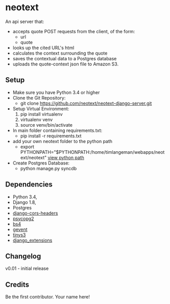 neotext
===============

An api server that:
  * accepts quote POST requests from the client, of the form:
     * url
     * quote
  * looks up the cited URL's html
  * calculates the context surrounding the quote
  * saves the contextual data to a Postgres database
  * uploads the quote-context json file to Amazon S3.

## Setup ##
  * Make sure you have Python 3.4 or higher
  * Clone the Git Repository:
    - git clone https://github.com/neotext/neotext-django-server.git
  * Setup Virtual Environment:
      1. pip install virtualenv
      2. virtualenv venv
      3. source venv/bin/activate
  * In main folder containing requirements.txt:
      - pip install -r requirements.txt
  * add your own neotext folder to the python path
	 - export PYTHONPATH="$PYTHONPATH:/home/timlangeman/webapps/neotext/neotext"
    [view python path](http://stackoverflow.com/questions/1489599/how-do-i-find-out-my-python-path-using-python)
  * Create Postgres Database:
    - python manage.py syncdb

## Dependencies ##
  * Python 3.4,
  * Django 1.8,
  * Postgres
  * [django-cors-headers](https://github.com/ottoyiu/django-cors-headers/)
  * [psycopg2](http://initd.org/psycopg/)
  * [bs4](https://www.crummy.com/software/BeautifulSoup/)
  * [gevent](http://www.gevent.org/)
  * [tinys3](https://www.smore.com/labs/tinys3/)
  * [django_extensions](https://github.com/django-extensions/django-extensions)

## Changelog ##

v0.01 - initial release

## Credits ##

Be the first contributor.  Your name here!

